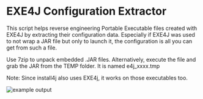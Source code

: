 # EXE4J Configuration Extractor

This script helps reverse engineering Portable Executable files created with EXE4J by extracting their configuration data.
Especially if EXE4J was used to not wrap a JAR file but only to launch it, the configuration is all you can get from such a file.

Use 7zip to unpack embedded .JAR files.
Alternatively, execute the file and grab the JAR from the TEMP folder. It is named e4j_xxxx.tmp

Note: Since install4j also uses EXE4j, it works on those executables too. 

![example output](https://i.imgur.com/1Ppcfn7.png)
